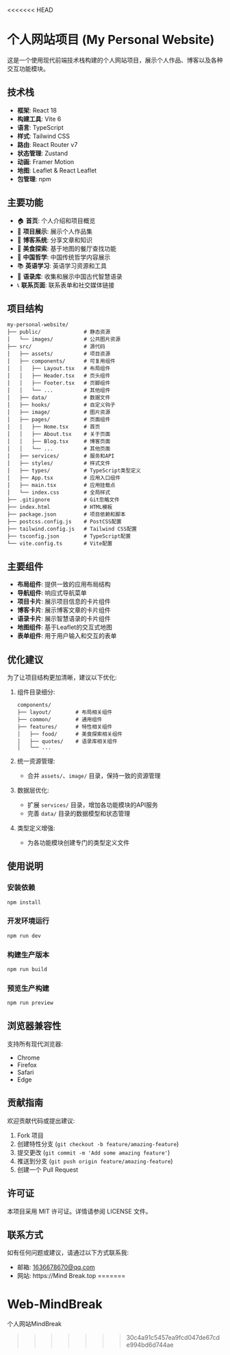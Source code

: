 <<<<<<< HEAD
# 个人网站项目 (My Personal Website)

这是一个使用现代前端技术栈构建的个人网站项目，展示个人作品、博客以及各种交互功能模块。

## 技术栈

- **框架**: React 18
- **构建工具**: Vite 6
- **语言**: TypeScript
- **样式**: Tailwind CSS
- **路由**: React Router v7
- **状态管理**: Zustand
- **动画**: Framer Motion
- **地图**: Leaflet & React Leaflet
- **包管理**: npm

## 主要功能

- 🏠 **首页**: 个人介绍和项目概览
- 📁 **项目展示**: 展示个人作品集
- 📝 **博客系统**: 分享文章和知识
- 🍜 **美食探索**: 基于地图的餐厅查找功能
- 🏮 **中国哲学**: 中国传统哲学内容展示
- 📚 **英语学习**: 英语学习资源和工具
- 💬 **语录库**: 收集和展示中国古代智慧语录
- 📞 **联系页面**: 联系表单和社交媒体链接

## 项目结构

```
my-personal-website/
├── public/              # 静态资源
│   └── images/          # 公共图片资源
├── src/                 # 源代码
│   ├── assets/          # 项目资源
│   ├── components/      # 可复用组件
│   │   ├── Layout.tsx   # 布局组件
│   │   ├── Header.tsx   # 页头组件
│   │   ├── Footer.tsx   # 页脚组件
│   │   └── ...          # 其他组件
│   ├── data/            # 数据文件
│   ├── hooks/           # 自定义钩子
│   ├── image/           # 图片资源
│   ├── pages/           # 页面组件
│   │   ├── Home.tsx     # 首页
│   │   ├── About.tsx    # 关于页面
│   │   ├── Blog.tsx     # 博客页面
│   │   └── ...          # 其他页面
│   ├── services/        # 服务和API
│   ├── styles/          # 样式文件
│   ├── types/           # TypeScript类型定义
│   ├── App.tsx          # 应用入口组件
│   ├── main.tsx         # 应用挂载点
│   └── index.css        # 全局样式
├── .gitignore           # Git忽略文件
├── index.html           # HTML模板
├── package.json         # 项目依赖和脚本
├── postcss.config.js    # PostCSS配置
├── tailwind.config.js   # Tailwind CSS配置
├── tsconfig.json        # TypeScript配置
└── vite.config.ts       # Vite配置
```

## 主要组件

- **布局组件**: 提供一致的应用布局结构
- **导航组件**: 响应式导航菜单
- **项目卡片**: 展示项目信息的卡片组件
- **博客卡片**: 展示博客文章的卡片组件
- **语录卡片**: 展示智慧语录的卡片组件
- **地图组件**: 基于Leaflet的交互式地图
- **表单组件**: 用于用户输入和交互的表单

## 优化建议

为了让项目结构更加清晰，建议以下优化:

1. 组件目录细分:
   ```
   components/
   ├── layout/        # 布局相关组件
   ├── common/        # 通用组件
   ├── features/      # 特性相关组件
   │   ├── food/      # 美食探索相关组件
   │   ├── quotes/    # 语录库相关组件
   │   └── ...
   ```

2. 统一资源管理:
   - 合并 `assets/`、`image/` 目录，保持一致的资源管理

3. 数据层优化:
   - 扩展 `services/` 目录，增加各功能模块的API服务
   - 完善 `data/` 目录的数据模型和状态管理

4. 类型定义增强:
   - 为各功能模块创建专门的类型定义文件

## 使用说明

### 安装依赖

```bash
npm install
```

### 开发环境运行

```bash
npm run dev
```

### 构建生产版本

```bash
npm run build
```

### 预览生产构建

```bash
npm run preview
```

## 浏览器兼容性

支持所有现代浏览器:
- Chrome
- Firefox
- Safari
- Edge

## 贡献指南

欢迎贡献代码或提出建议:

1. Fork 项目
2. 创建特性分支 (`git checkout -b feature/amazing-feature`)
3. 提交更改 (`git commit -m 'Add some amazing feature'`)
4. 推送到分支 (`git push origin feature/amazing-feature`)
5. 创建一个 Pull Request

## 许可证

本项目采用 MIT 许可证。详情请参阅 LICENSE 文件。

## 联系方式

如有任何问题或建议，请通过以下方式联系我:
- 邮箱: 1636678670@qq.com
- 网站: https://Mind Break.top
=======
# Web-MindBreak
个人网站MindBreak
>>>>>>> 30c4a91c5457ea9fcd047de67cde994bd6d744ae
